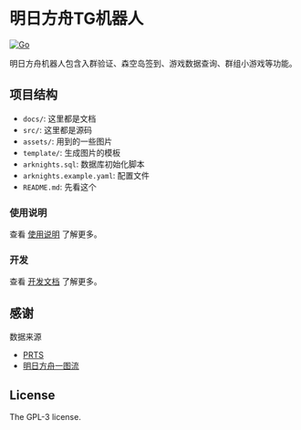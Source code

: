 # 明日方舟TG机器人

[![Go](https://github.com/IJNKAWAKAZE/arknights_bot/actions/workflows/go.yml/badge.svg)](https://github.com/IJNKAWAKAZE/arknights_bot/actions/workflows/go.yml)

明日方舟机器人包含入群验证、森空岛签到、游戏数据查询、群组小游戏等功能。

## 项目结构

- `docs/`: 这里都是文档
- `src/`: 这里都是源码
- `assets/`: 用到的一些图片
- `template/`: 生成图片的模板
- `arknights.sql`: 数据库初始化脚本
- `arknights.example.yaml`: 配置文件
- `README.md`: 先看这个

### 使用说明

查看 [使用说明](Features_ZH.md) 了解更多。

### 开发

查看 [开发文档](Development.md) 了解更多。

## 感谢

数据来源 
- [PRTS](https://prts.wiki/)
- [明日方舟一图流](https://ytl.viktorlab.cn/)

## License

The GPL-3 license.

